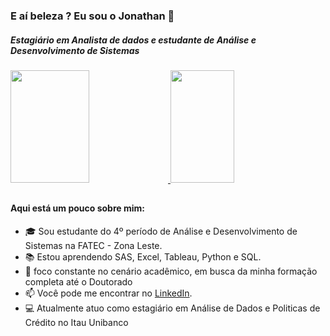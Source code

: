 ### E aí beleza ? Eu sou o Jonathan 👋


<div>
  <H5>Estagiário em Analista de dados e estudante de Análise e Desenvolvimento de Sistemas</h5>
  <a href="https://github.com/JonathanAlvesNogueira">
  <img width=50% height="180em" src="https://github-readme-stats.vercel.app/api?username=JonathanAlvesNogueira&show_icons=true&theme=tokyonight" />
  <img width=45% height="180em" src="https://github-readme-stats.vercel.app/api/top-langs/?username=JonathanAlvesNogueira&layout=compact&theme=tokyonight" />
</a>

</div>

##
#### Aqui está um pouco sobre mim:

- 🎓 Sou estudante do 4º período de Análise e Desenvolvimento de Sistemas na FATEC - Zona Leste.
- 📚 Estou aprendendo SAS, Excel, Tableau, Python e SQL.
- 🔎 foco constante no cenário acadêmico, em busca da minha formação completa até o Doutorado
- 📫 Você pode me encontrar no [LinkedIn](https://www.linkedin.com/in/jonathanalvesnogueira/).
- 💻 Atualmente atuo como estagiário em Análise de Dados e Politicas de Crédito no Itau Unibanco




